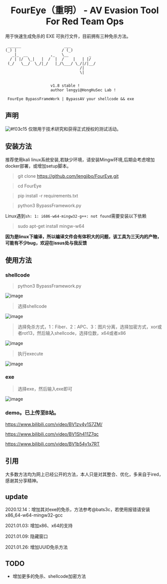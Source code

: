 <h1 align="center"> FourEye（重明） - AV Evasion Tool For Red Team Ops</h1>

用于快速生成免杀的 EXE 可执行文件，目前拥有三种免杀方法。

```
 ______                   ___           
(_) |                    / (_)          
   _|_  __          ,_   \__         _  
  / | |/  \_|   |  /  |  /    |   | |/  
 (_/   \__/  \_/|_/   |_/\___/ \_/|/|__/
                                 /|     
                                 \|   


                    v1.8 stable !
                    author lengyi@HongHuSec Lab !

 FourEye BypassFrameWork | BypassAV your shellcode && exe 
```

## 声明
![#f03c15](https://via.placeholder.com/15/f03c15/000000?text=+) 仅限用于技术研究和获得正式授权的测试活动。

## 安装方法

推荐使用kali linux系统安装,若缺少环境，请安装Mingw环境,后期会考虑增加docker部署，或增加setup脚本。

> git clone https://github.com/lengjibo/FourEye.git

> cd FourEye

> pip install -r requirements.txt

> python3 BypassFramework.py

Linux遇到`sh: 1: i686-w64-mingw32-g++: not found`需要安装以下依赖  
> sudo apt-get install mingw-w64

**因为是linux下编译，所以编译文件会有体积大的问题，该工具为三天内的产物，可能有不少bug，欢迎在issus处与我反馈**


## 使用方法

### shellcode

> python3 BypassFramework.py

![image](https://raw.githubusercontent.com/lengjibo/FourEye/main/image/1.png)

> 选择shellcode

![image](https://raw.githubusercontent.com/lengjibo/FourEye/main/image/2.png)

> 选择免杀方式，1：Fiber、2：APC、3：图片分离，选择加密方式，xor或者rot13，然后输入shellcode，选择位数，x64或者x86

![image](https://raw.githubusercontent.com/lengjibo/FourEye/main/image/3.png)

> 执行execute

![image](https://raw.githubusercontent.com/lengjibo/FourEye/main/image/4.png)


### exe

> 选择exe，然后输入exe即可


![image](https://raw.githubusercontent.com/lengjibo/FourEye/main/image/5.png)


### demo。已上传至B站。

https://www.bilibili.com/video/BV1zy4y1S7ZM/

https://www.bilibili.com/video/BV1Sh411Z7qc

https://www.bilibili.com/video/BV1b54y1x7RT

## 引用

大多数方法均为网上已经公开的方法，本人只是对其整合、优化，多来自于ired，感谢其分享精神。

## update

2020.12.14：增加其对exe的免杀，方法参考@bats3c，若使用报错请安装x86_64-w64-mingw32-gcc

2021.01.03: 增加x86、x64的支持

2021.01.09: 隐藏窗口

2021.01.26: 增加UUID免杀方法


## TODO

- 增加更多的免杀、shellcode加密方法


